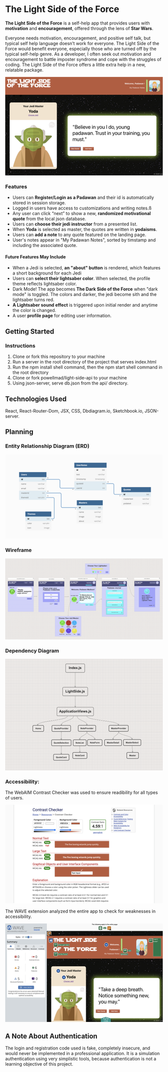 # The Light Side of the Force
**The Light Side of the Force** is a self-help app that provides users with **motivation** and **encouragement**, offered through the lens of **Star Wars**. 

Everyone needs motivation, encouragement, and positive self talk, but typical self help language doesn’t work for everyone. The Light Side of the Force would benefit everyone, especially those who are turned off by the typical self-help genre. As a developer, I often seek out motivation and encouragement to battle imposter syndrome and cope with the struggles of coding. The Light Side of the Force offers a little extra help in a new, relatable package.

<!-- Images of the Landing Page -->
![The Light Side of the Force Landing Page](/src/images/light-side-home.png)


### Features
- Users can **Register/Login as a Padawan** and their id is automatically stored in session storage.
- Logged in users have access to customizations and writing notes.ß
- Any user can click “next” to show a new, **randomized motivational quote** from the local json database.
- Users can **choose their jedi instructor** from a presented list.
- When **Yoda** is selected as master, the quotes are written in **yodaisms**.
- Users can **add a note** to any quote featured on the landing page.
- User's notes appear in "My Padawan Notes", sorted by timstamp and including the associated quote.

#### Future Features May Include
- When a Jedi is selected, **an "about" button** is rendered, which features a short background for each Jedi
- Users can **select their lightsaber color**. When selected, the profile theme reflects lightsaber color.
- Dark Mode! The app becomes **The Dark Side of the Force** when "dark mode" is toggled. The colors and darker, the jedi become sith and the lightsaber turns red. 
- **A Lightsaber sound effect** is triggered upon initial render and anytime the color is changed.
- A user **profile page** for editing user information.

## Getting Started 

### Instructions
1. Clone or fork this repository to your machine
2. Run a server in the root directory of the project that serves index.html
3. Run the npm install shell command, then the npm start shell command in the root directory
4. Clone or fork powellmad/light-side-api to your machine 
5. Using json-server, serve db.json from the api/ directory.

## Technologies Used
React, React-Router-Dom, JSX, CSS, Dbdiagram.io, Sketchbook.io, JSON-server.

## Planning

### Entity Relationship Diagram (ERD)
![The Light Side of the Force ERD](/src/images/erd.png)

### Wireframe
![The Light Side of the Force Wireframe](/src/images/wireframe.png)

### Dependency Diagram
![The Light Side of the Force Dependency Graph](/src/images/dependency.png)

### Accessibility:
The WebAIM Contrast Checker was used to ensure readibility for all types of users. 

![The Light Side of the Force Contrast Checker](/src/images/contrast-check.png)

The WAVE extension analyzed the entire app to check for weaknesses in accessibility. 

![The Light Side of the Force WAVE Evaluation](/src/images/wave-evaluation.png)

## A Note About Authentication
The login and registration code used is fake, completely insecure, and would never be implemented in a professional application. It is a simulation authentication using very simplistic tools, because authentication is not a learning objective of this project.